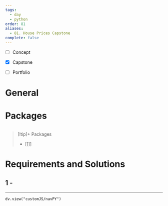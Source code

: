 ```yaml
---
tags:
  - day
  - python
order: 81
aliases:
  - 81. House Prices Capstone
complete: false
---
```

- [ ] Concept
- [x] Capstone
- [ ] Portfolio


# General


# Packages
```python

```


> [!tip]+ Packages
> - [[]]


# Requirements and Solutions
## 1 -  

<hr />

```dataviewjs
dv.view("customJS/navPY")
```

